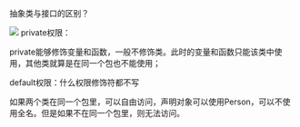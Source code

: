 抽象类与接口的区别？



![](https://i.imgur.com/wU1CXKp.png)
private权限：

private能够修饰变量和函数，一般不修饰类。此时的变量和函数只能该类中使用，其他类就算是在同一个包也不能使用；

default权限：什么权限修饰符都不写

如果两个类在同一个包里，可以自由访问，声明对象可以使用Person，可以不使用全名。但是如果不在同一个包里，则无法访问。